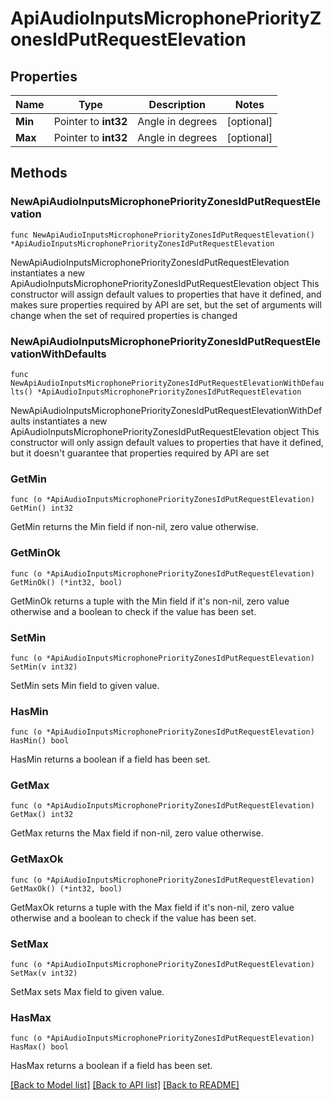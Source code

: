 # ApiAudioInputsMicrophonePriorityZonesIdPutRequestElevation

## Properties

Name | Type | Description | Notes
------------ | ------------- | ------------- | -------------
**Min** | Pointer to **int32** | Angle in degrees | [optional] 
**Max** | Pointer to **int32** | Angle in degrees | [optional] 

## Methods

### NewApiAudioInputsMicrophonePriorityZonesIdPutRequestElevation

`func NewApiAudioInputsMicrophonePriorityZonesIdPutRequestElevation() *ApiAudioInputsMicrophonePriorityZonesIdPutRequestElevation`

NewApiAudioInputsMicrophonePriorityZonesIdPutRequestElevation instantiates a new ApiAudioInputsMicrophonePriorityZonesIdPutRequestElevation object
This constructor will assign default values to properties that have it defined,
and makes sure properties required by API are set, but the set of arguments
will change when the set of required properties is changed

### NewApiAudioInputsMicrophonePriorityZonesIdPutRequestElevationWithDefaults

`func NewApiAudioInputsMicrophonePriorityZonesIdPutRequestElevationWithDefaults() *ApiAudioInputsMicrophonePriorityZonesIdPutRequestElevation`

NewApiAudioInputsMicrophonePriorityZonesIdPutRequestElevationWithDefaults instantiates a new ApiAudioInputsMicrophonePriorityZonesIdPutRequestElevation object
This constructor will only assign default values to properties that have it defined,
but it doesn't guarantee that properties required by API are set

### GetMin

`func (o *ApiAudioInputsMicrophonePriorityZonesIdPutRequestElevation) GetMin() int32`

GetMin returns the Min field if non-nil, zero value otherwise.

### GetMinOk

`func (o *ApiAudioInputsMicrophonePriorityZonesIdPutRequestElevation) GetMinOk() (*int32, bool)`

GetMinOk returns a tuple with the Min field if it's non-nil, zero value otherwise
and a boolean to check if the value has been set.

### SetMin

`func (o *ApiAudioInputsMicrophonePriorityZonesIdPutRequestElevation) SetMin(v int32)`

SetMin sets Min field to given value.

### HasMin

`func (o *ApiAudioInputsMicrophonePriorityZonesIdPutRequestElevation) HasMin() bool`

HasMin returns a boolean if a field has been set.

### GetMax

`func (o *ApiAudioInputsMicrophonePriorityZonesIdPutRequestElevation) GetMax() int32`

GetMax returns the Max field if non-nil, zero value otherwise.

### GetMaxOk

`func (o *ApiAudioInputsMicrophonePriorityZonesIdPutRequestElevation) GetMaxOk() (*int32, bool)`

GetMaxOk returns a tuple with the Max field if it's non-nil, zero value otherwise
and a boolean to check if the value has been set.

### SetMax

`func (o *ApiAudioInputsMicrophonePriorityZonesIdPutRequestElevation) SetMax(v int32)`

SetMax sets Max field to given value.

### HasMax

`func (o *ApiAudioInputsMicrophonePriorityZonesIdPutRequestElevation) HasMax() bool`

HasMax returns a boolean if a field has been set.


[[Back to Model list]](../README.md#documentation-for-models) [[Back to API list]](../README.md#documentation-for-api-endpoints) [[Back to README]](../README.md)


